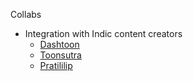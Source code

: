 Collabs

- Integration with Indic content creators
  - [Dashtoon](https://dashtoon.notion.site/Work-Dashtoon-bb502d8112114e89b75573614c7ded36)
  - [Toonsutra](https://toonsutra.com/)
  - [Pratililip](https://www.pratilipi.com/)